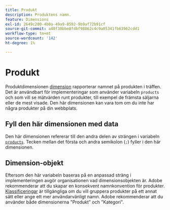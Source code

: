 ```yaml
---
title: Produkt
description: Produktens namn.
feature: Dimensions
exl-id: 2649c200-4b0a-49a9-8592-9b9af72b91cf
source-git-commit: a40f30bbe8fdbf98862c4c9a05341fb63962cdd1
workflow-type: tm+mt
source-wordcount: '142'
ht-degree: 1%

---
```


# Produkt

Produktdimensionen [dimension](overview.md) rapporterar namnet på produkten i träffen. Det är användbart för implementeringar som använder variabeln `products` och som vill se mätvärden runt produkter, till exempel de främsta säljarna eller de mest visade. Den här dimensionen kan vara tom om du inte har några produkter på din webbplats.

## Fyll den här dimensionen med data

Den här dimensionen refererar till den andra delen av strängen i variabeln [`products`](/help/implement/vars/page-vars/products.md). Tecken mellan det första och andra semikolon (`;`) fyller i den här dimensionen.

## Dimension-objekt

Eftersom den här variabeln baseras på en anpassad sträng i implementeringen avgör organisationen vad dimensionsobjekten är. Adobe rekommenderar att du skapar en konsekvent namnkonvention för produkter. [Klassificeringar](../classifications/classifications-overview.md) är tillgängliga om du vill gruppera produkter på ett annat sätt eller ange ett mer användarvänligt namn. Adobe rekommenderar att du använder både dimensionerna &quot;Produkt&quot; och &quot;Kategori&quot;.
